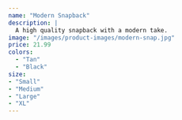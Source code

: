 ```yaml
---
name: "Modern Snapback"
description: |
  A high quality snapback with a modern take.
image: "/images/product-images/modern-snap.jpg"
price: 21.99
colors:
  - "Tan"
  - "Black"
size:
- "Small"
- "Medium"
- "Large"
- "XL"
---
```

